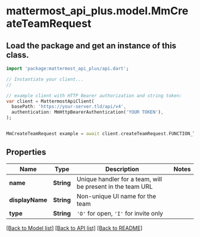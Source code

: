 # mattermost_api_plus.model.MmCreateTeamRequest

## Load the package and get an instance of this class.
```dart
import 'package:mattermost_api_plus/api.dart';

// Instantiate your client...
//

// example client with HTTP Bearer authorization and string token:
var client = MattermostApiClient(
  basePath: 'https://your-server.tld/api/v4',
  authentication: MmHttpBearerAuthentication('YOUR TOKEN'),
);


MmCreateTeamRequest example = await client.createTeamRequest.FUNCTION_THAT_RETURNS_THIS_CLASS();

```

## Properties
Name | Type | Description | Notes
------------ | ------------- | ------------- | -------------
**name** | **String** | Unique handler for a team, will be present in the team URL | 
**displayName** | **String** | Non-unique UI name for the team | 
**type** | **String** | `'O'` for open, `'I'` for invite only | 

[[Back to Model list]](../GENERATED_README.md#documentation-for-models) [[Back to API list]](../GENERATED_README.md#documentation-for-api-endpoints) [[Back to README]](../GENERATED_README.md)


